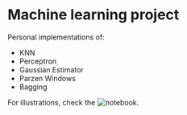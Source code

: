 # Machine learning project

Personal implementations of:

- KNN
- Perceptron
- Gaussian Estimator
- Parzen Windows
- Bagging

For illustrations, check the ![notebook](./projet_matthias_lorthiois.ipynb).

